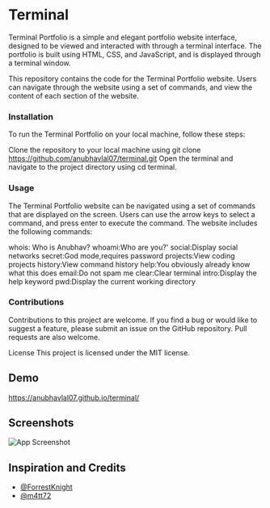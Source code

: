 
# Terminal

Terminal Portfolio is a simple and elegant portfolio website interface, designed to be viewed and interacted with through a terminal interface. The portfolio is built using HTML, CSS, and JavaScript, and is displayed through a terminal window.

This repository contains the code for the Terminal Portfolio website. Users can navigate through the website using a set of commands, and view the content of each section of the website.

### Installation

To run the Terminal Portfolio on your local machine, follow these steps:

Clone the repository to your local machine using git clone https://github.com/anubhavlal07/terminal.git
Open the terminal and navigate to the project directory using cd terminal.

### Usage

The Terminal Portfolio website can be navigated using a set of commands that are displayed on the screen. Users can use the arrow keys to select a command, and press enter to execute the command. The website includes the following commands:

whois: Who is Anubhav?
whoami:Who are you?'
social:Display social networks
secret:God mode,requires password
projects:View coding projects
history:View command history
help:You obviously already know what this does
email:Do not spam me
clear:Clear terminal
intro:Display the help keyword
pwd:Display the current working directory

### Contributions
Contributions to this project are welcome. If you find a bug or would like to suggest a feature, please submit an issue on the GitHub repository. Pull requests are also welcome.

License
This project is licensed under the MIT license.

## Demo

https://anubhavlal07.github.io/terminal/

## Screenshots

![App Screenshot](https://raw.githubusercontent.com/anubhavlal07/terminal.anubhavlal07.github.io/main/assets/terminal-interface.png)


## Inspiration and Credits

- [@ForrestKnight](https://github.com/forrestknight)
- [@m4tt72](https://github.com/m4tt72)


